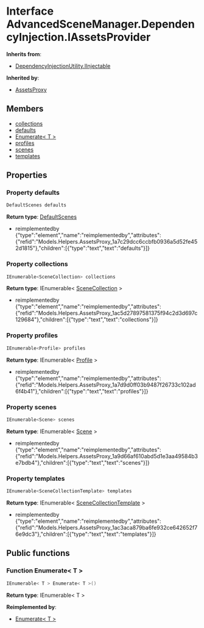 <a id="DependencyInjection.IAssetsProvider"></a>
# Interface AdvancedSceneManager.DependencyInjection.IAssetsProvider










**Inherits from**:

* [DependencyInjectionUtility.IInjectable](DependencyInjection.DependencyInjectionUtility.IInjectable.md#DependencyInjection.DependencyInjectionUtility.IInjectable)

**Inherited by**:

* [AssetsProxy](Models.Helpers.AssetsProxy.md#Models.Helpers.AssetsProxy)

## Members

* [collections](DependencyInjection.IAssetsProvider.md#DependencyInjection.IAssetsProvider_1ac5d27897581375f94c2d3d697c129684)
* [defaults](DependencyInjection.IAssetsProvider.md#DependencyInjection.IAssetsProvider_1a7c29dcc6ccbfb0936a5d52fe452d1815)
* [Enumerate\< T \>](DependencyInjection.IAssetsProvider.md#DependencyInjection.IAssetsProvider_1a2874c17fe4a7265c2d0099ac28f65cd7)
* [profiles](DependencyInjection.IAssetsProvider.md#DependencyInjection.IAssetsProvider_1a7d9d0ff03b9487f26733c102ad6f4b41)
* [scenes](DependencyInjection.IAssetsProvider.md#DependencyInjection.IAssetsProvider_1a9d66af610abd5d1e3aa49584b3e7bdb4)
* [templates](DependencyInjection.IAssetsProvider.md#DependencyInjection.IAssetsProvider_1ac3aca879ba6fe932ce642652f76e9dc3)

## Properties

<a id="DependencyInjection.IAssetsProvider_1a7c29dcc6ccbfb0936a5d52fe452d1815"></a>
### Property defaults





```csharp
DefaultScenes defaults
```







**Return type**: [DefaultScenes](Models.Helpers.DefaultScenes.md#Models.Helpers.DefaultScenes)




* reimplementedby {"type":"element","name":"reimplementedby","attributes":{"refid":"Models.Helpers.AssetsProxy_1a7c29dcc6ccbfb0936a5d52fe452d1815"},"children":[{"type":"text","text":"defaults"}]}

<a id="DependencyInjection.IAssetsProvider_1ac5d27897581375f94c2d3d697c129684"></a>
### Property collections





```csharp
IEnumerable<SceneCollection> collections
```







**Return type**: IEnumerable< [SceneCollection](Models.SceneCollection.md#Models.SceneCollection) >




* reimplementedby {"type":"element","name":"reimplementedby","attributes":{"refid":"Models.Helpers.AssetsProxy_1ac5d27897581375f94c2d3d697c129684"},"children":[{"type":"text","text":"collections"}]}

<a id="DependencyInjection.IAssetsProvider_1a7d9d0ff03b9487f26733c102ad6f4b41"></a>
### Property profiles





```csharp
IEnumerable<Profile> profiles
```







**Return type**: IEnumerable< [Profile](Models.Profile.md#Models.Profile) >




* reimplementedby {"type":"element","name":"reimplementedby","attributes":{"refid":"Models.Helpers.AssetsProxy_1a7d9d0ff03b9487f26733c102ad6f4b41"},"children":[{"type":"text","text":"profiles"}]}

<a id="DependencyInjection.IAssetsProvider_1a9d66af610abd5d1e3aa49584b3e7bdb4"></a>
### Property scenes





```csharp
IEnumerable<Scene> scenes
```







**Return type**: IEnumerable< [Scene](Models.Scene.md#Models.Scene) >




* reimplementedby {"type":"element","name":"reimplementedby","attributes":{"refid":"Models.Helpers.AssetsProxy_1a9d66af610abd5d1e3aa49584b3e7bdb4"},"children":[{"type":"text","text":"scenes"}]}

<a id="DependencyInjection.IAssetsProvider_1ac3aca879ba6fe932ce642652f76e9dc3"></a>
### Property templates





```csharp
IEnumerable<SceneCollectionTemplate> templates
```







**Return type**: IEnumerable< [SceneCollectionTemplate](Models.Utility.SceneCollectionTemplate.md#Models.Utility.SceneCollectionTemplate) >




* reimplementedby {"type":"element","name":"reimplementedby","attributes":{"refid":"Models.Helpers.AssetsProxy_1ac3aca879ba6fe932ce642652f76e9dc3"},"children":[{"type":"text","text":"templates"}]}

## Public functions

<a id="DependencyInjection.IAssetsProvider_1a2874c17fe4a7265c2d0099ac28f65cd7"></a>
### Function Enumerate\< T \>



```csharp
IEnumerable< T > Enumerate< T >()
```







**Return type**: IEnumerable< T >

**Reimplemented by**:

* [Enumerate\< T \>](Models.Helpers.AssetsProxy.md#Models.Helpers.AssetsProxy_1a2874c17fe4a7265c2d0099ac28f65cd7)






[static]: https://img.shields.io/badge/-static-lightgrey (static)



